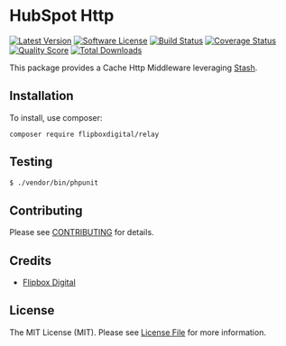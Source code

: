 # HubSpot Http
[![Latest Version](https://img.shields.io/github/release/flipbox/relay.svg?style=flat-square)](https://github.com/flipbox/relay/releases)
[![Software License](https://img.shields.io/badge/license-MIT-brightgreen.svg?style=flat-square)](LICENSE.md)
[![Build Status](https://img.shields.io/travis/flipbox/relay/master.svg?style=flat-square)](https://travis-ci.org/flipbox/relay)
[![Coverage Status](https://img.shields.io/scrutinizer/coverage/g/flipbox/relay.svg?style=flat-square)](https://scrutinizer-ci.com/g/flipbox/relay/code-structure)
[![Quality Score](https://img.shields.io/scrutinizer/g/flipbox/relay.svg?style=flat-square)](https://scrutinizer-ci.com/g/flipbox/relay)
[![Total Downloads](https://img.shields.io/packagist/dt/flipboxdigital/relay.svg?style=flat-square)](https://packagist.org/packages/league/relay)

This package provides a Cache Http Middleware leveraging [Stash](https://github.com/tedious/Stash).

## Installation

To install, use composer:

```
composer require flipboxdigital/relay
```

## Testing

``` bash
$ ./vendor/bin/phpunit
```

## Contributing

Please see [CONTRIBUTING](https://github.com/flipbox/relay/blob/master/CONTRIBUTING.md) for details.


## Credits

- [Flipbox Digital](https://github.com/flipbox)

## License

The MIT License (MIT). Please see [License File](https://github.com/flipbox/relay/blob/master/LICENSE) for more information.
